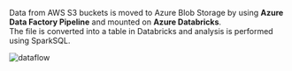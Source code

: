 Data from AWS S3 buckets is moved to Azure Blob Storage by using <b> Azure Data Factory Pipeline</b> and mounted on <b>Azure Databricks</b>.  
The file is converted into a table in Databricks and analysis is performed using SparkSQL.    



![dataflow](https://user-images.githubusercontent.com/35755621/224548693-9cf597be-6c07-4b51-b137-838b0bb1d9e3.png)
